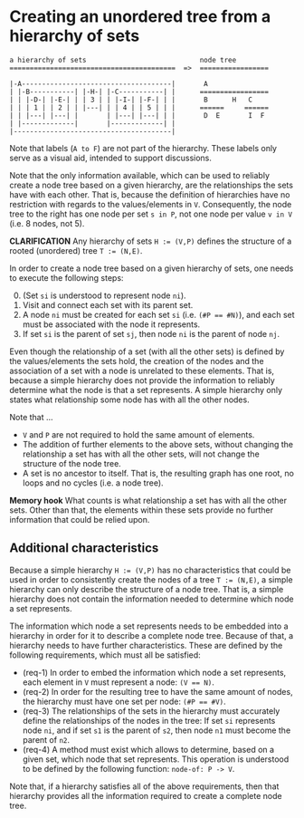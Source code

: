 
<!-- ======================================================================= -->
# Creating an unordered tree from a hierarchy of sets

```
a hierarchy of sets                            node tree
=========================================  =>  =================

|-A-------------------------------------|       A
| |-B-----------| |-H-| |-C-----------| |      =================
| | |-D-| |-E-| | | 3 | | |-I-| |-F-| | |       B      H   C
| | | 1 | | 2 | | |---| | | 4 | | 5 | | |      ======     ======
| | |---| |---| |       | |---| |---| | |       D  E       I  F
| |-------------|       |-------------| |
|---------------------------------------|
```

Note that labels (`A to F`) are not part of the hierarchy.
These labels only serve as a visual aid, intended to support discussions.

Note that the only information available, which can be used to reliably create
a node tree based on a given hierarchy, are the relationships the sets have with
each other. That is, because the definition of hierarchies have no restriction
with regards to the values/elements in `V`. Consequently, the node tree to the
right has one node per set `s in P`, not one node per value `v in V` (i.e. 8
nodes, not 5).

**CLARIFICATION**
Any hierarchy of sets `H := (V,P)` defines
the structure of a rooted (unordered) tree `T := (N,E)`.

In order to create a node tree based on a given hierarchy of sets,
one needs to execute the following steps:

0. (Set `si` is understood to represent node `ni`).
1. Visit and connect each set with its parent set.
2. A node `ni` must be created for each set `si` (i.e. `(#P == #N)`),
   and each set must be associated with the node it represents.
3. If set `si` is the parent of set `sj`,
   then node `ni` is the parent of node `nj`.

Even though the relationship of a set (with all the other sets) is defined by
the values/elements the sets hold, the creation of the nodes and the association
of a set with a node is unrelated to these elements. That is, because a simple
hierarchy does not provide the information to reliably determine what the node
is that a set represents. A simple hierarchy only states what relationship some
node has with all the other nodes.

Note that ...

* `V` and `P` are not required to hold the same amount of elements.
* The addition of further elements to the above sets, without changing
  the relationship a set has with all the other sets, will not change
  the structure of the node tree.
* A set is no ancestor to itself. That is, the resulting graph has one
  root, no loops and no cycles (i.e. a node tree).

**Memory hook**
What counts is what relationship a set has with all the other sets. Other than
that, the elements within these sets provide no further information that could
be relied upon.

<!-- ======================================================================= -->
## Additional characteristics

Because a simple hierarchy `H := (V,P)` has no characteristics that could
be used in order to consistently create the nodes of a tree `T := (N,E)`, a
simple hierarchy can only describe the structure of a node tree. That is, a
simple hierarchy does not contain the information needed to determine which
node a set represents.

The information which node a set represents needs to be embedded into a
hierarchy in order for it to describe a complete node tree. Because of that,
a hierarchy needs to have further characteristics. These are defined by the
following requirements, which must all be satisfied:

* (req-1) In order to embed the information which node a set
  represents, each element in `V` must represent a node: `(V == N)`.
* (req-2) In order for the resulting tree to have the same amount
  of nodes, the hierarchy must have one set per node: `(#P == #V)`.
* (req-3) The relationships of the sets in the hierarchy must accurately
  define the relationships of the nodes in the tree: If set `si` represents
  node `ni`, and if set `s1` is the parent of `s2`, then node `n1` must
  become the parent of `n2`.
* (req-4) A method must exist which allows to determine, based on a given
  set, which node that set represents. This operation is understood to be
  defined by the following function: `node-of: P -> V`.

Note that, if a hierarchy satisfies all of the above requirements, then that
hierarchy provides all the information required to create a complete node tree.
